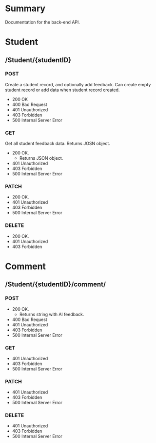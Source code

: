 # Summary
Documentation for the back-end API. 

# Student
## /Student/{studentID}
### POST
Create a student record, and optionally add feedback. Can create empty student record or add data when student record created.
- 200 OK
- 400 Bad Request
- 401 Unauthorized 
- 403 Forbidden
- 500 Internal Server Error
### GET 
Get all student feedback data. Returns JOSN object.
- 200 OK.
    - Returns JSON object.
- 401 Unauthorized 
- 403 Forbidden
- 500 Internal Server Error
### PATCH
- 200 OK.
- 401 Unauthorized 
- 403 Forbidden
- 500 Internal Server Error
### DELETE
- 200 OK.
- 401 Unauthorized 
- 403 Forbidden

# Comment
## /Student/{studentID}/comment/
### POST
- 200 OK. 
    - Returns string with AI feedback.
- 400 Bad Request
- 401 Unauthorized 
- 403 Forbidden
- 500 Internal Server Error
### GET 
- 401 Unauthorized 
- 403 Forbidden
- 500 Internal Server Error
### PATCH
- 401 Unauthorized 
- 403 Forbidden
- 500 Internal Server Error
### DELETE
- 401 Unauthorized 
- 403 Forbidden
- 500 Internal Server Error